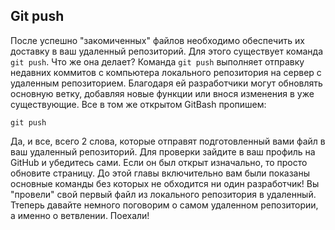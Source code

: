 ## Git push

После успешно "закомиченных" файлов необходимо обеспечить их доставку в ваш удаленный репозиторий. Для этого существует команда `git push`. Что же она делает?
Команда `git push` выполняет отправку недавних коммитов c компьютера локального репозитория на сервер с удаленным репозиторием. Благодаря ей разработчики могут обновлять основную ветку, добавляя новые функции или внося изменения в уже существующие.
Все в том же открытом GitBash пропишем:
```bash=
git push
```
Да, и все, всего 2 слова, которые отправят подготовленный вами файл в ваш удаленный репозиторий. Для проверки зайдите в ваш профиль на GitHub и убедитесь сами. Если он был открыт изначально, то просто обновите страницу.
До этой главы включительно вам были показаны основные команды без которых не обходится ни один разработчик!
Вы "провели" свой первый файл из локального репозитория в удаленный. Ттеперь давайте немного поговорим о самом удаленном репозитории, а именно о ветвлении. Поехали!
